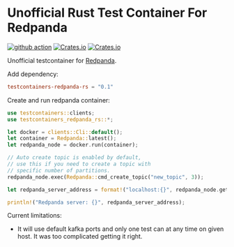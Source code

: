 # Unofficial Rust Test Container For Redpanda

[![github action](https://github.com/milenkovicm/testcontainers-redpanda-rs/actions/workflows/basic.yml/badge.svg)](https://github.com/milenkovicm/testcontainers-redpanda-rs/actions/workflows/basic.yml)
[![Crates.io](https://img.shields.io/crates/v/testcontainers-redpanda-rs)](https://crates.io/crates/testcontainers-redpanda-rs)
[![Crates.io](https://img.shields.io/crates/d/testcontainers-redpanda-rs)](https://crates.io/crates/testcontainers-redpanda-rs)

Unofficial testcontainer for [Redpanda](https://redpanda.com).

Add dependency:

```toml
testcontainers-redpanda-rs = "0.1"
```

Create and run redpanda container:

```rust
use testcontainers::clients;
use testcontainers_redpanda_rs::*;

let docker = clients::Cli::default();
let container = Redpanda::latest();
let redpanda_node = docker.run(container);

// Auto create topic is enabled by default,
// use this if you need to create a topic with 
// specific number of partitions. 
redpanda_node.exec(Redpanda::cmd_create_topic("new_topic", 3));

let redpanda_server_address = format!("localhost:{}", redpanda_node.get_host_port_ipv4(REDPANDA_PORT));

println!("Redpanda server: {}", redpanda_server_address);
```

Current limitations:

* It will use default kafka ports and only one test can  at any time on given host. It was too complicated getting it right.

